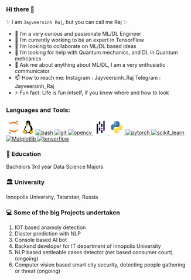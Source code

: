 ### Hi there 👋

✨ I am `Jayveersinh Raj`, but you can call me Raj ✨


- 🔭 I’m a very curious and passionate ML/DL Engineer
- 🌱 I’m currently working to be an expert in TensorFlow
- 👯 I’m looking to collaborate on ML/DL based ideas
- 🤔 I’m looking for help with Quantum mechanics, and DL in Quantum mehcanics
- 💬 Ask me about anything about ML/DL, I am a very enthusiatic communicator
- 📫 How to reach me:
      Instagram : Jayveersinh_Raj
      Telegram : Jayveersinh_Raj
- ⚡ Fun fact: Life is fun intself, if you know where and how to look 

### Languages and Tools:

<p align="left">
<a href="https://jupyter.org/" target="_blank" rel="noreferrer"> <img align="left" alt="Jupyter Notebook" width="40px" src="https://raw.githubusercontent.com/github/explore/80688e429a7d4ef2fca1e82350fe8e3517d3494d/topics/jupyter-notebook/jupyter-notebook.png" /></a>
<a href="https://https://www.linux.org/" target="_blank" rel="noreferrer"><img align="left" alt="Linux" width="40px" src="https://raw.githubusercontent.com/github/explore/80688e429a7d4ef2fca1e82350fe8e3517d3494d/topics/linux/linux.png" /></a>
 <a href="https://www.gnu.org/software/bash/" target="_blank" rel="noreferrer"> <img src="https://www.vectorlogo.zone/logos/gnu_bash/gnu_bash-icon.svg" alt="bash" width="40" height="40"/> </a> <a href="https://git-scm.com/" target="_blank" rel="noreferrer"> <img src="https://www.vectorlogo.zone/logos/git-scm/git-scm-icon.svg" alt="git" width="40" height="40"/> </a> <a href="https://opencv.org/" target="_blank" rel="noreferrer"> <img src="https://www.vectorlogo.zone/logos/opencv/opencv-icon.svg" alt="opencv" width="40" height="40"/> </a> <a href="https://pandas.pydata.org/" target="_blank" rel="noreferrer"> <img src="https://raw.githubusercontent.com/devicons/devicon/2ae2a900d2f041da66e950e4d48052658d850630/icons/pandas/pandas-original.svg" alt="pandas" width="40" height="40"/> </a> <a href="https://www.python.org" target="_blank" rel="noreferrer"> <img src="https://raw.githubusercontent.com/devicons/devicon/master/icons/python/python-original.svg" alt="python" width="40" height="40"/> </a> <a href="https://pytorch.org/" target="_blank" rel="noreferrer"> <img src="https://www.vectorlogo.zone/logos/pytorch/pytorch-icon.svg" alt="pytorch" width="40" height="40"/> </a> <a href="https://scikit-learn.org/" target="_blank" rel="noreferrer"> <img src="https://upload.wikimedia.org/wikipedia/commons/0/05/Scikit_learn_logo_small.svg" alt="scikit_learn" width="40" height="40"/> </a> <a href="https://matplotlib.org/stable/index.html" target="_blank" rel="noreferrer"> <img src="https://seeklogo.com/images/M/matplotlib-logo-AEB3DC9BB4-seeklogo.com.png" alt="Matplotlib" width="40" height="40"/> </a> <a href="https://www.tensorflow.org" target="_blank" rel="noreferrer"> <img src="https://www.vectorlogo.zone/logos/tensorflow/tensorflow-icon.svg" alt="tensorflow" width="40" height="40"/> </a> </p>
 
 
 
 
 ### 📖 Education 
 Bachelors 3rd year Data Science Majors
 ### 🏛️ University
 Innopolis University, Tatarstan, Russia
 
 ### 💻 Some of the big Projects undertaken
  1. IOT based anamoly detection
  2. Diaster prediction with NLP
  3. Console based AI bot
  4. Backend developer for IT department of Innopolis University
  5. NLP based settleable cases detector (net based consumer court)(ongoing)
  6. Computer vision based smart city security, detecting people gathering or threat (ongoing)
